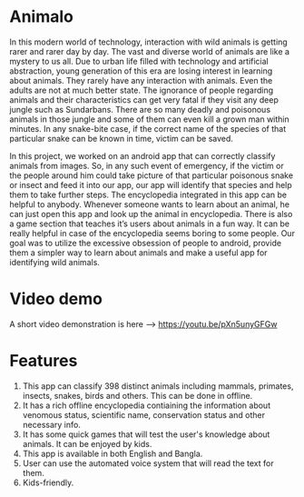 # Animalo

In this modern world of technology, interaction with wild animals is getting rarer and rarer day by day. The vast and diverse world of animals are like a mystery to us all. Due to urban life filled with technology and artificial abstraction, young generation of this era are losing interest in learning about animals. They rarely have any interaction with animals. Even the adults are not at much better state. The ignorance of people regarding animals and their characteristics can get very fatal if they visit any deep jungle such as Sundarbans. There are so many deadly and poisonous animals in those jungle and some of them can even kill a grown man within minutes. In any snake-bite case, if the correct name of the species of that particular snake can be known in time, victim can be saved. 

In this project, we worked on an android app that can correctly classify animals from images. So, in any such event of emergency, if the victim or the people around him could take picture of that particular poisonous snake or insect and feed it into our app, our app will identify that species and help them to take further steps. The encyclopedia integrated in this app can be helpful to anybody. Whenever someone wants to learn about an animal, he can just open this app and look up the animal in encyclopedia. There is also a game section that teaches it’s users about animals in a fun way. It can be really helpful in case of the encyclopedia seems boring to some people. Our goal was to utilize the excessive obsession of people to android, provide them a simpler way to learn about animals and make a useful app for identifying wild animals.

# Video demo
A short video demonstration is here --> https://youtu.be/pXn5unyGFGw

# Features
1. This app can classify 398 distinct animals including mammals, primates, insects, snakes, birds and others. This can be done in offline.
2. It has a rich offline encyclopedia contiaining the information about venomous status, scientific name, conservation status and other necessary info.
3. It has some quick games that will test the user's knowledge about animals. It can be enjoyed by kids.
4. This app is available in both English and Bangla.
5. User can use the automated voice system that will read the text for them.
6. Kids-friendly.
